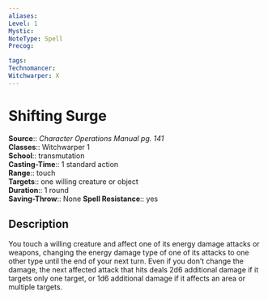 ```yaml
---
aliases: 
Level: 1
Mystic: 
NoteType: Spell
Precog: 

tags: 
Technomancer: 
Witchwarper: X
---
```


# Shifting Surge

**Source**:: _Character Operations Manual pg. 141_  
**Classes**:: Witchwarper 1  
**School**:: transmutation  
**Casting-Time**:: 1 standard action  
**Range**:: touch  
**Targets**:: one willing creature or object  
**Duration**:: 1 round  
**Saving-Throw**:: None
**Spell Resistance**:: yes

## Description

You touch a willing creature and affect one of its energy damage attacks or weapons, changing the energy damage type of one of its attacks to one other type until the end of your next turn. Even if you don’t change the damage, the next affected attack that hits deals 2d6 additional damage if it targets only one target, or 1d6 additional damage if it affects an area or multiple targets.
